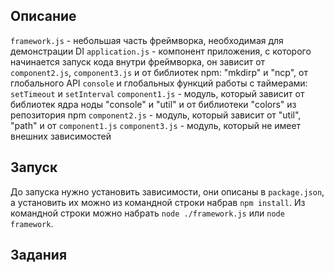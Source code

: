 ## Описание

`framework.js` - небольшая часть фреймворка, необходимая для демонстрации DI
`application.js` - компонент приложения, с которого начинается запуск кода
  внутри фреймворка, он зависит от `component2.js`, `component3.js` и от
  библиотек npm: "mkdirp" и "ncp", от глобального API `console` и глобальных
  функций работы с таймерами: `setTimeout` и `setInterval`
`component1.js` - модуль, который зависит от библиотек ядра ноды "console" и
  "util" и от библиотеки "colors" из репозитория npm
`component2.js` - модуль, который зависит от "util", "path" и от `component1.js`
`component3.js` - модуль, который не имеет внешних зависимостей

## Запуск

До запуска нужно установить зависимости, они описаны в `package.json`,
а установить их можно из командной строки набрав `npm install`.
Из командной строки можно набрать `node ./framework.js` или `node framework`.

## Задания

